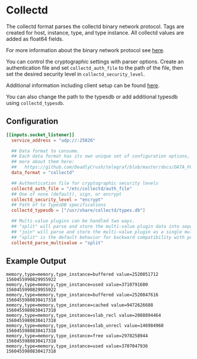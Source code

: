 # Collectd

The collectd format parses the collectd binary network protocol.  Tags are
created for host, instance, type, and type instance.  All collectd values are
added as float64 fields.

For more information about the binary network protocol see
[here](https://collectd.org/wiki/index.php/Binary_protocol).

You can control the cryptographic settings with parser options.  Create an
authentication file and set `collectd_auth_file` to the path of the file, then
set the desired security level in `collectd_security_level`.

Additional information including client setup can be found
[here](https://collectd.org/wiki/index.php/Networking_introduction#Cryptographic_setup).

You can also change the path to the typesdb or add additional typesdb using
`collectd_typesdb`.

## Configuration

```toml
[[inputs.socket_listener]]
  service_address = "udp://:25826"

  ## Data format to consume.
  ## Each data format has its own unique set of configuration options, read
  ## more about them here:
  ##   https://github.com/DeadlyCrush/telegraf/blob/master/docs/DATA_FORMATS_INPUT.md
  data_format = "collectd"

  ## Authentication file for cryptographic security levels
  collectd_auth_file = "/etc/collectd/auth_file"
  ## One of none (default), sign, or encrypt
  collectd_security_level = "encrypt"
  ## Path of to TypesDB specifications
  collectd_typesdb = ["/usr/share/collectd/types.db"]

  ## Multi-value plugins can be handled two ways.
  ## "split" will parse and store the multi-value plugin data into separate measurements
  ## "join" will parse and store the multi-value plugin as a single multi-value measurement.
  ## "split" is the default behavior for backward compatibility with previous versions of influxdb.
  collectd_parse_multivalue = "split"
```

## Example Output

```text
memory,type=memory,type_instance=buffered value=2520051712 1560455990829955922
memory,type=memory,type_instance=used value=3710791680 1560455990829955922
memory,type=memory,type_instance=buffered value=2520047616 1560455980830417318
memory,type=memory,type_instance=cached value=9472626688 1560455980830417318
memory,type=memory,type_instance=slab_recl value=2088894464 1560455980830417318
memory,type=memory,type_instance=slab_unrecl value=146984960 1560455980830417318
memory,type=memory,type_instance=free value=2978258944 1560455980830417318
memory,type=memory,type_instance=used value=3707047936 1560455980830417318
```
